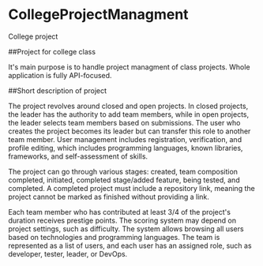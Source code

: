 # CollegeProjectManagment
College project 

##Project for college class

It's main purpose is to handle project managment of class projects. Whole application is fully API-focused. 

##Short description of project

The project revolves around closed and open projects. In closed projects, the leader has the authority to add team members, while in open projects, the leader selects team members based on submissions. The user who creates the project becomes its leader but can transfer this role to another team member. User management includes registration, verification, and profile editing, which includes programming languages, known libraries, frameworks, and self-assessment of skills.

The project can go through various stages: created, team composition completed, initiated, completed stage/added feature, being tested, and completed. A completed project must include a repository link, meaning the project cannot be marked as finished without providing a link.

Each team member who has contributed at least 3/4 of the project's duration receives prestige points. The scoring system may depend on project settings, such as difficulty. The system allows browsing all users based on technologies and programming languages. The team is represented as a list of users, and each user has an assigned role, such as developer, tester, leader, or DevOps.
